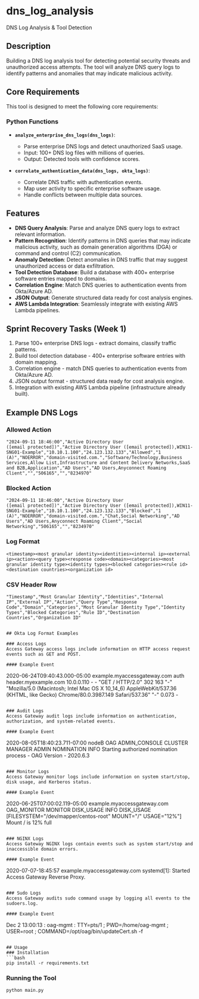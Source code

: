 # dns_log_analysis
DNS Log Analysis & Tool Detection

## Description
Building a DNS log analysis tool for detecting potential security threats and unauthorized access attempts. The tool will analyze DNS query logs to identify patterns and anomalies that may indicate malicious activity.

## Core Requirements
This tool is designed to meet the following core requirements:

### Python Functions
- **`analyze_enterprise_dns_logs(dns_logs)`**:
  - Parse enterprise DNS logs and detect unauthorized SaaS usage.
  - Input: 100+ DNS log files with millions of queries.
  - Output: Detected tools with confidence scores.

- **`correlate_authentication_data(dns_logs, okta_logs)`**:
  - Correlate DNS traffic with authentication events.
  - Map user activity to specific enterprise software usage.
  - Handle conflicts between multiple data sources.

## Features
- **DNS Query Analysis**: Parse and analyze DNS query logs to extract relevant information.
- **Pattern Recognition**: Identify patterns in DNS queries that may indicate malicious activity, such as domain generation algorithms (DGA) or command and control (C2) communication.
- **Anomaly Detection**: Detect anomalies in DNS traffic that may suggest unauthorized access or data exfiltration.
- **Tool Detection Database**: Build a database with 400+ enterprise software entries mapped to domains.
- **Correlation Engine**: Match DNS queries to authentication events from Okta/Azure AD.
- **JSON Output**: Generate structured data ready for cost analysis engines.
- **AWS Lambda Integration**: Seamlessly integrate with existing AWS Lambda pipelines.

## Sprint Recovery Tasks (Week 1)
1. Parse 100+ enterprise DNS logs - extract domains, classify traffic patterns.
2. Build tool detection database - 400+ enterprise software entries with domain mapping.
3. Correlation engine - match DNS queries to authentication events from Okta/Azure AD.
4. JSON output format - structured data ready for cost analysis engine.
5. Integration with existing AWS Lambda pipeline (infrastructure already built).

## Example DNS Logs
### Allowed Action
```
"2024-09-11 18:46:00","Active Directory User ([email protected])","Active Directory User ([email protected]),WIN11-SNG01-Example","10.10.1.100","24.123.132.133","Allowed","1 (A)","NOERROR","domain-visited.com.","Software/Technology,Business Services,Allow List,Infrastructure and Content Delivery Networks,SaaS and B2B,Application","AD Users","AD Users,Anyconnect Roaming Client","","506165","","8234970"
```

### Blocked Action
```
"2024-09-11 18:46:00","Active Directory User ([email protected])","Active Directory User ([email protected]),WIN11-SNG01-Example","10.10.1.100","24.123.132.133","Blocked","1 (A)","NOERROR","domain-visited.com.","Chat,Social Networking","AD Users","AD Users,Anyconnect Roaming Client","Social Networking","506165","","8234970"
```

### Log Format
```
<timestamp><most granular identity><identities><internal ip><external ip><action><query type><response code><domain><categories><most granular identity type><identity types><blocked categories><rule id><destination countries><organization id>
```

### CSV Header Row
```
"Timestamp","Most Granular Identity","Identities","Internal IP","External IP","Action","Query Type","Response Code","Domain","Categories","Most Granular Identity Type","Identity Types","Blocked Categories","Rule ID","Destination Countries","Organization ID"
```
```

## Okta Log Format Examples

### Access Logs
Access Gateway access logs include information on HTTP access request events such as GET and POST.

#### Example Event
```
2020-06-24T09:40:43.000-05:00 example.myaccessgateway.com auth header.myexample.com 10.0.0.110 - - "GET / HTTP/2.0" 302 163 "-" "Mozilla/5.0 (Macintosh; Intel Mac OS X 10_14_6) AppleWebKit/537.36 (KHTML, like Gecko) Chrome/80.0.3987.149 Safari/537.36" "-" 0.073 -
```

### Audit Logs
Access Gateway audit logs include information on authentication, authorization, and system-related events.

#### Example Event
```
2020-08-05T18:40:23.711-07:00 nodeB OAG ADMIN_CONSOLE CLUSTER MANAGER ADMIN NOMINATION INFO
Starting authorized nomination process - OAG Version - 2020.6.3
```

### Monitor Logs
Access Gateway monitor logs include information on system start/stop, disk usage, and Kerberos status.

#### Example Event
```
2020-06-25T07:00:02.119-05:00 example.myaccessgateway.com OAG_MONITOR MONITOR DISK_USAGE INFO DISK_USAGE [FILESYSTEM="/dev/mapper/centos-root" MOUNT="/" USAGE="12%"] Mount / is 12% full
```

### NGINX Logs
Access Gateway NGINX logs contain events such as system start/stop and inaccessible domain errors.

#### Example Event
```
2020-07-07-18:45:57 example.myaccessgateway.com systemd[1]: Started Access Gateway Reverse Proxy.
```

### Sudo Logs
Access Gateway audits sudo command usage by logging all events to the sudoers.log.

#### Example Event
```
Dec 2 13:00:13 : oag-mgmt : TTY=pts/1 ; PWD=/home/oag-mgmt ; USER=root ; COMMAND=/opt/oag/bin/updateCert.sh -f
```

## Usage
### Installation
```bash
pip install -r requirements.txt
```

### Running the Tool
```bash
python main.py